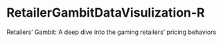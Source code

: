 # RetailerGambitDataVisulization-R
Retailers’ Gambit: A deep dive into the gaming retailers’ pricing behaviors
